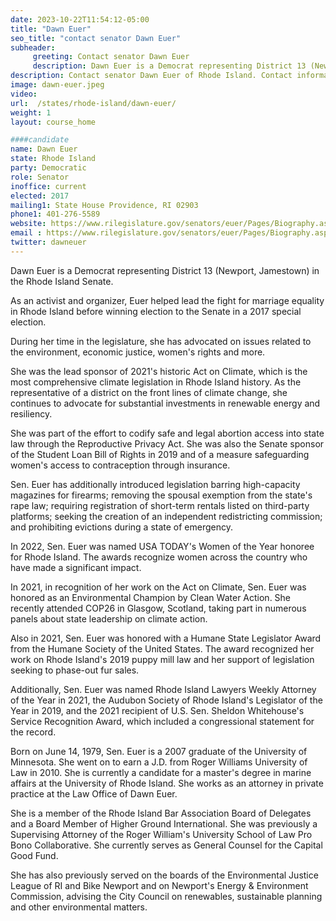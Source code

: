 ```yaml
---
date: 2023-10-22T11:54:12-05:00
title: "Dawn Euer"
seo_title: "contact senator Dawn Euer"
subheader:
     greeting: Contact senator Dawn Euer
     description: Dawn Euer is a Democrat representing District 13 (Newport, Jamestown) in the Rhode Island Senate. As an activist and organizer, Euer helped lead the fight for marriage equality in Rhode Island before winning election to the Senate in a 2017 special election.
description: Contact senator Dawn Euer of Rhode Island. Contact information for Dawn Euer includes email address, phone number, and mailing address.
image: dawn-euer.jpeg
video:
url:  /states/rhode-island/dawn-euer/
weight: 1
layout: course_home

####candidate
name: Dawn Euer
state: Rhode Island
party: Democratic
role: Senator
inoffice: current
elected: 2017
mailing1: State House Providence, RI 02903
phone1: 401-276-5589
website: https://www.rilegislature.gov/senators/euer/Pages/Biography.aspx/
email : https://www.rilegislature.gov/senators/euer/Pages/Biography.aspx/
twitter: dawneuer
---
```


Dawn Euer is a Democrat representing District 13 (Newport, Jamestown) in the Rhode Island Senate.

As an activist and organizer, Euer helped lead the fight for marriage equality in Rhode Island before winning election to the Senate in a 2017 special election.

During her time in the legislature, she has advocated on issues related to the environment, economic justice, women's rights and more.

She was the lead sponsor of 2021's historic Act on Climate, which is the most comprehensive climate legislation in Rhode Island history. As the representative of a district on the front lines of climate change, she continues to advocate for substantial investments in renewable energy and resiliency.

She was part of the effort to codify safe and legal abortion access into state law through the Reproductive Privacy Act. She was also the Senate sponsor of the Student Loan Bill of Rights in 2019 and of a measure safeguarding women's access to contraception through insurance.

Sen. Euer has additionally introduced legislation barring high-capacity magazines for firearms; removing the spousal exemption from the state's rape law; requiring registration of short-term rentals listed on third-party platforms; seeking the creation of an independent redistricting commission; and prohibiting evictions during a state of emergency.

In 2022, Sen. Euer was named USA TODAY's Women of the Year honoree for Rhode Island. The awards recognize women across the country who have made a significant impact.

In 2021, in recognition of her work on the Act on Climate, Sen. Euer was honored as an Environmental Champion by Clean Water Action. She recently attended COP26 in Glasgow, Scotland, taking part in numerous panels about state leadership on climate action.

Also in 2021, Sen. Euer was honored with a Humane State Legislator Award from the Humane Society of the United States. The award recognized her work on Rhode Island's 2019 puppy mill law and her support of legislation seeking to phase-out fur sales.

Additionally, Sen. Euer was named Rhode Island Lawyers Weekly Attorney of the Year in 2021, the Audubon Society of Rhode Island's Legislator of the Year in 2019, and the 2021 recipient of U.S. Sen. Sheldon Whitehouse's Service Recognition Award, which included a congressional statement for the record.

Born on June 14, 1979, Sen. Euer is a 2007 graduate of the University of Minnesota. She went on to earn a J.D. from Roger Williams University of Law in 2010. She is currently a candidate for a master's degree in marine affairs at the University of Rhode Island. She works as an attorney in private practice at the Law Office of Dawn Euer.

She is a member of the Rhode Island Bar Association Board of Delegates and a Board Member of Higher Ground International. She was previously a Supervising Attorney of the Roger William's University School of Law Pro Bono Collaborative. She currently serves as General Counsel for the Capital Good Fund.

She has also previously served on the boards of the Environmental Justice League of RI and Bike Newport and on Newport's Energy & Environment Commission, advising the City Council on renewables, sustainable planning and other environmental matters.
